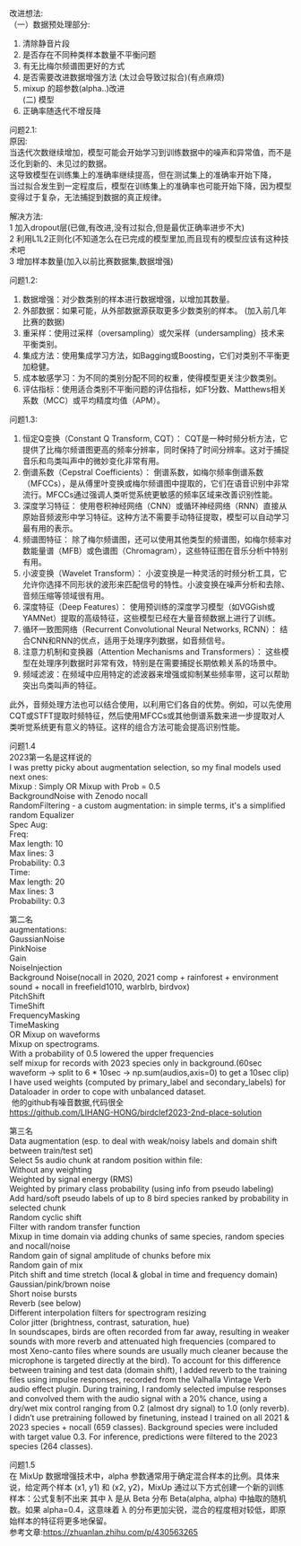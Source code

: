 改进想法:     
 （一）数据预处理部分:    
 1. 清除静音片段
 2. 是否存在不同种类样本数量不平衡问题
 3. 有无比梅尔频谱图更好的方式
 4. 是否需要改进数据增强方法 (太过会导致过拟合)(有点麻烦)
 5. mixup 的超参数(alpha..)改进      
 (二) 模型      
  1. 正确率随迭代不增反降                  


问题2.1:              
 原因:                         
     当迭代次数继续增加，模型可能会开始学习到训练数据中的噪声和异常值，而不是泛化到新的、未见过的数据。                
     这导致模型在训练集上的准确率继续提高，但在测试集上的准确率开始下降，                
     当过拟合发生到一定程度后，模型在训练集上的准确率也可能开始下降，因为模型变得过于复杂，无法捕捉到数据的真正规律。                      
			       
 解决方法:               
	        1 加入dropout层(已做,有改进,没有过拟合,但是最优正确率进步不大)                         
         2 利用L1L2正则化(不知道怎么在已完成的模型里加,而且现有的模型应该有这种技术吧                         
         3 增加样本数量(加入以前比赛数据集,数据增强)                        
    
问题1.2:         
1. 数据增强：对少数类别的样本进行数据增强，以增加其数量。
2. 外部数据：如果可能，从外部数据源获取更多少数类别的样本。
(加入前几年比赛的数据)
3. 重采样：使用过采样（oversampling）或欠采样（undersampling）技术来平衡类别。
4. 集成方法：使用集成学习方法，如Bagging或Boosting，它们对类别不平衡更加稳健。
5. 成本敏感学习：为不同的类别分配不同的权重，使得模型更关注少数类别。
6. 评估指标：使用适合类别不平衡问题的评估指标，如F1分数、Matthews相关系数（MCC）或平均精度均值（APM）。

问题1.3:
1. 恒定Q变换（Constant Q Transform, CQT）：
CQT是一种时频分析方法，它提供了比梅尔频谱图更高的频率分辨率，同时保持了时间分辨率。这对于捕捉音乐和鸟类叫声中的微妙变化非常有用。
2. 倒谱系数（Cepstral Coefficients）：
倒谱系数，如梅尔频率倒谱系数（MFCCs），是从傅里叶变换或梅尔频谱图中提取的，它们在语音识别中非常流行。MFCCs通过强调人类听觉系统更敏感的频率区域来改善识别性能。
3. 深度学习特征：
使用卷积神经网络（CNN）或循环神经网络（RNN）直接从原始音频波形中学习特征。这种方法不需要手动特征提取，模型可以自动学习最有用的表示。
4. 频谱图特征：
除了梅尔频谱图，还可以使用其他类型的频谱图，如梅尔频率对数能量谱（MFB）或色谱图（Chromagram），这些特征图在音乐分析中特别有用。
5. 小波变换（Wavelet Transform）：
小波变换是一种灵活的时频分析工具，它允许你选择不同形状的波形来匹配信号的特性。小波变换在噪声分析和去除、音频压缩等领域很有用。
6. 深度特征（Deep Features）：
使用预训练的深度学习模型（如VGGish或YAMNet）提取的高级特征，这些模型已经在大量音频数据上进行了训练。
7. 循环一致图网络（Recurrent Convolutional Neural Networks, RCNN）：
结合CNN和RNN的优点，适用于处理序列数据，如音频信号。
8. 注意力机制和变换器（Attention Mechanisms and Transformers）：
这些模型在处理序列数据时非常有效，特别是在需要捕捉长期依赖关系的场景中。
9. 频域滤波：在频域中应用特定的滤波器来增强或抑制某些频率带，这可以帮助突出鸟类叫声的特征。

此外，音频处理方法也可以结合使用，以利用它们各自的优势。例如，可以先使用CQT或STFT提取时频特征，然后使用MFCCs或其他倒谱系数来进一步提取对人类听觉系统更有意义的特征。这样的组合方法可能会提高识别性能。

问题1.4   
2023第一名是这样说的  
I was pretty picky about augmentation selection, so my final models used next ones:   
Mixup : Simply OR Mixup with Prob = 0.5   
BackgroundNoise with Zenodo nocall   
RandomFiltering - a custom augmentation: in simple terms, it's a simplified random Equalizer   
Spec Aug:   
Freq:   
Max length: 10   
Max lines: 3   
Probability: 0.3   
Time:    
Max length: 20   
Max lines: 3    
Probability: 0.3     
    
第二名   
augmentations:  
GaussianNoise  
PinkNoise   
Gain   
NoiseInjection   
Background Noise(nocall in 2020, 2021 comp + rainforest + environment sound + nocall in freefield1010, warblrb, birdvox)   
PitchShift   
TimeShift   
FrequencyMasking   
TimeMasking   
OR Mixup on waveforms    
Mixup on spectrograms.   
With a probability of 0.5 lowered the upper frequencies   
self mixup for records with 2023 species only in background.(60sec waveform -> split to 6 * 10sec -> np.sum(audios,axis=0) to get a 10sec clip)   
I have used weights (computed by primary_label and secondary_labels) for Dataloader in order to cope with unbalanced dataset.    
 他的github有噪音数据,代码很全   
https://github.com/LIHANG-HONG/birdclef2023-2nd-place-solution    
    
第三名    
Data augmentation (esp. to deal with weak/noisy labels and domain shift between train/test set)    
Select 5s audio chunk at random position within file:    
Without any weighting   
Weighted by signal energy (RMS)    
Weighted by primary class probability (using info from pseudo labeling)   
Add hard/soft pseudo labels of up to 8 bird species ranked by probability in selected chunk   
Random cyclic shift   
Filter with random transfer function   
Mixup in time domain via adding chunks of same species, random species and nocall/noise   
Random gain of signal amplitude of chunks before mix   
Random gain of mix    
Pitch shift and time stretch (local & global in time and frequency domain)    
Gaussian/pink/brown noise    
Short noise bursts    
Reverb (see below)    
Different interpolation filters for spectrogram resizing   
Color jitter (brightness, contrast, saturation, hue)    
In soundscapes, birds are often recorded from far away, resulting in weaker sounds with more reverb and attenuated high frequencies (compared to most Xeno-canto files where sounds are usually much cleaner because the microphone is targeted directly at the bird). To account for this difference between training and test data (domain shift), I added reverb to the training files using impulse responses, recorded from the Valhalla Vintage Verb audio effect plugin. During training, I randomly selected impulse responses and convolved them with the audio signal with a 20% chance, using a dry/wet mix control ranging from 0.2 (almost dry signal) to 1.0 (only reverb).    
I didn’t use pretraining followed by finetuning, instead I trained on all 2021 & 2023 species + nocall (659 classes). Background species were included with target value 0.3. For inference, predictions were filtered to the 2023 species (264 classes).    
    
问题1.5    
在 MixUp 数据增强技术中，alpha 参数通常用于确定混合样本的比例。具体来说，给定两个样本 (x1, y1) 和 (x2, y2)，MixUp 通过以下方式创建一个新的训练样本：公式复制不出来​ 其中 λ 是从 Beta 分布 Beta(alpha, alpha) 中抽取的随机数。如果 alpha=0.4，这意味着 λ 的分布更加尖锐，混合的程度相对较低，即原始样本的特征将更多地保留。    
参考文章:https://zhuanlan.zhihu.com/p/430563265    
